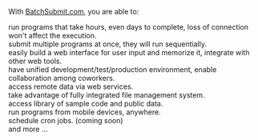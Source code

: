 With <a href="http://BatchSubmit.com">BatchSubmit.com</a>, you are able to:

run programs that take hours, even days to complete, loss of connection won't affect the execution.<br>
submit multiple programs at once, they will run sequentially.<br>
easily build a web interface for user input and memorize it, integrate with other web tools.<br>
have unified development/test/production environment, enable collaboration among coworkers.<br>
access remote data via web services.<br>
take advantage of fully integrated file management system.<br>
access library of sample code and public data.<br>
run programs from mobile devices, anywhere.<br>
schedule cron jobs. (coming soon)<br>
and more ...<p>
